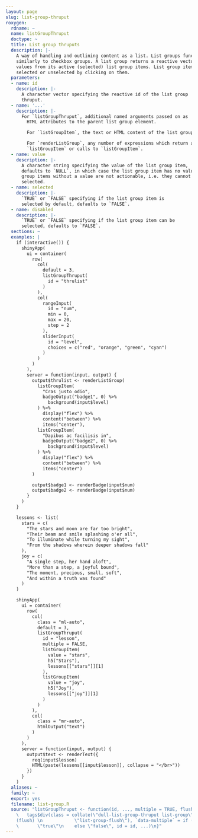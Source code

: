 ```yaml
---
layout: page
slug: list-group-thruput
roxygen:
  rdname: ~
  name: listGroupThruput
  doctype: ~
  title: List group thruputs
  description: |-
    A way of handling and outlining content as a list. List groups function
    similarly to checkbox groups. A list group returns a reactive vector of
    values from its active (selected) list group items. List group items are
    selected or unselected by clicking on them.
  parameters:
  - name: id
    description: |-
      A character vector specifying the reactive id of the list group
      thruput.
  - name: '...'
    description: |-
      For `listGroupThruput`, additional named arguments passed on as
        HTML attributes to the parent list group element.

        For `listGroupItem`, the text or HTML content of the list group item.

        For `renderListGroup`, any number of expressions which return a
        `listGroupItem` or calls to `listGroupItem`.
  - name: value
    description: |-
      A character string specifying the value of the list group item,
      defaults to `NULL`, in which case the list group item has no value. List
      group items without a value are not actionable, i.e. they cannot be
      selected.
  - name: selected
    description: |-
      `TRUE` or `FALSE` specifying if the list group item is
      selected by default, defaults to `FALSE`.
  - name: disabled
    description: |-
      `TRUE` or `FALSE` specifying if the list group item can be
      selected, defaults to `FALSE`.
  sections: ~
  examples: |
    if (interactive()) {
      shinyApp(
        ui = container(
          row(
            col(
              default = 3,
              listGroupThruput(
                id = "thrulist"
              )
            ),
            col(
              rangeInput(
                id = "num",
                min = 0,
                max = 20,
                step = 2
              ),
              sliderInput(
                id = "level",
                choices = c("red", "orange", "green", "cyan")
              )
            )
          )
        ),
        server = function(input, output) {
          output$thrulist <- renderListGroup(
            listGroupItem(
              "Cras justo odio",
              badgeOutput("badge1", 0) %>%
                background(input$level)
            ) %>%
              display("flex") %>%
              content("between") %>%
              items("center"),
            listGroupItem(
              "Dapibus ac facilisis in",
              badgeOutput("badge2", 0) %>%
                background(input$level)
            ) %>%
              display("flex") %>%
              content("between") %>%
              items("center")
          )

          output$badge1 <- renderBadge(input$num)
          output$badge2 <- renderBadge(input$num)
        }
      )
    }

    lessons <- list(
      stars = c(
        "The stars and moon are far too bright",
        "Their beam and smile splashing o'er all",
        "To illuminate while turning my sight",
        "From the shadows wherein deeper shadows fall"
      ),
      joy = c(
        "A single step, her hand aloft",
        "More than a step, a joyful bound",
        "The moment, precious, small, soft",
        "And within a truth was found"
      )
    )

    shinyApp(
      ui = container(
        row(
          col(
            class = "ml-auto",
            default = 3,
            listGroupThruput(
              id = "lesson",
              multiple = FALSE,
              listGroupItem(
                value = "stars",
                h5("Stars"),
                lessons[["stars"]][1]
              ),
              listGroupItem(
                value = "joy",
                h5("Joy"),
                lessons[["joy"]][1]
              )
            )
          ),
          col(
            class = "mr-auto",
            htmlOutput("text")
          )
        )
      ),
      server = function(input, output) {
        output$text <- renderText({
          req(input$lesson)
          HTML(paste(lessons[[input$lesson]], collapse = "</br>"))
        })
      }
    )
  aliases: ~
  family: ~
  export: yes
  filename: list-group.R
  source: "listGroupThruput <- function(id, ..., multiple = TRUE, flush = FALSE) {\n
    \   tags$div(class = collate(\"dull-list-group-thruput list-group\", \n        if
    (flush) \n            \"list-group-flush\"), `data-multiple` = if (multiple) \n
    \       \"true\"\n    else \"false\", id = id, ...)\n}"
---
```


